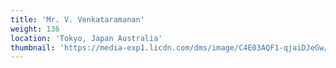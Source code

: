 ```yaml
---
title: 'Mr. V. Venkataramanan'
weight: 136
location: 'Tokyo, Japan Australia'
thumbnail: 'https://media-exp1.licdn.com/dms/image/C4E03AQF1-qjaiDJeGw/profile-displayphoto-shrink_200_200/0/1517740941169?e=1629936000&v=beta&t=D7UFBQAX2I9V9KM7OhjyKL77J8VfBEF1qXnIxFoEcvk'
---
```

